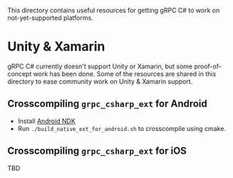 This directory contains useful resources for getting gRPC C# to work on
not-yet-supported platforms.

# Unity & Xamarin
gRPC C# currently doesn't support Unity or Xamarin, but some proof-of-concept
work has been done. Some of the resources are shared in this directory to
ease community work on Unity & Xamarin support.

## Crosscompiling `grpc_csharp_ext` for Android

* Install [Android NDK](https://developer.android.com/ndk/index.html)
* Run `./build_native_ext_for_android.sh` to crosscompile using cmake.

## Crosscompiling `grpc_csharp_ext` for iOS

TBD
